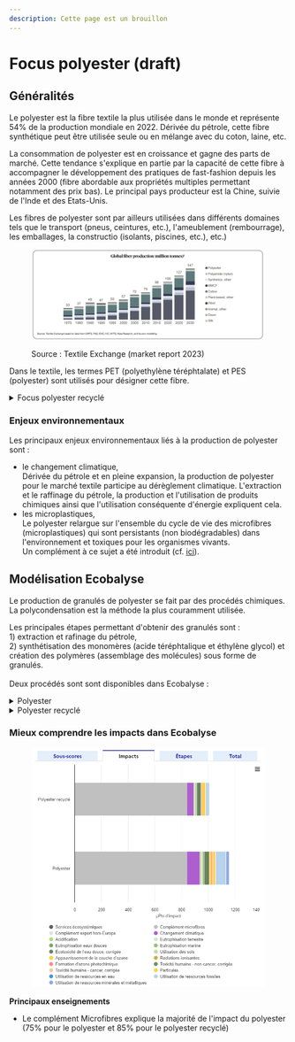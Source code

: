 ```yaml
---
description: Cette page est un brouillon
---
```


# Focus polyester (draft)

## Généralités

Le polyester est la fibre textile la plus utilisée dans le monde et représente 54% de la production mondiale en 2022. Dérivée du pétrole, cette fibre synthétique peut être utilisée seule ou en mélange avec du coton, laine, etc.&#x20;

La consommation de polyester est en croissance et gagne des parts de marché. Cette tendance s'explique en partie par la capacité de cette fibre à accompagner le développement des pratiques de fast-fashion depuis les années 2000 (fibre abordable aux propriétés multiples permettant notamment des prix bas). Le principal pays producteur est la Chine, suivie de l'Inde et des Etats-Unis.&#x20;

Les fibres de polyester sont par ailleurs utilisées dans différents domaines tels que le transport (pneus, ceintures, etc.), l'ameublement (rembourrage), les emballages, la constructio (isolants, piscines, etc.), etc.)&#x20;

<figure><img src="../../../.gitbook/assets/image (3) (1) (1).png" alt=""><figcaption><p>Source : Textile Exchange (market report 2023)</p></figcaption></figure>

Dans le textile, les termes PET (polyethylène téréphtalate) et PES (polyester) sont utilisés pour désigner cette fibre.&#x20;

<details>

<summary>Focus polyester recyclé</summary>

Le polyester recyclé représente 14% de la production mondiale en 2022.

Il est à noter  qu'il est aujourd'hui très difficile de recycler des vêtements en d'autres vêtements faute de solutions techniques à grande échelle, du fait que le polyester est souvent mélangé à d'autres matières tandis qu'il contient des impuretés.&#x20;

99% du polyester recyclé utilisé dans le textile est fabriqué à partir de bouteilles en plastique.&#x20;

</details>

### Enjeux environnementaux

Les principaux enjeux environnementaux liés à la production de polyester sont :&#x20;

* le changement climatique,\
  Dérivée du pétrole et en pleine expansion, la production de polyester pour le marché textile participe au dérèglement climatique. L'extraction et le raffinage du pétrole, la production et l'utilisation de produits chimiques ainsi que l'utilisation conséquente d'énergie expliquent cela.
* les microplastiques,\
  Le polyester relargue sur l'ensemble du cycle de vie des microfibres (microplastiques) qui sont persistants (non biodégradables) dans l'environnement et toxiques pour les organismes vivants. \
  Un complément à ce sujet a été introduit (cf. [ici](https://fabrique-numerique.gitbook.io/ecobalyse/textile/complements-hors-acv/microfibres)).

## Modélisation Ecobalyse

Le production de granulés de polyester se fait par des procédés chimiques. La polycondensation est la méthode la plus couramment utilisée.&#x20;

Les principales étapes permettant d'obtenir des granulés sont : \
1\) extraction et rafinage du pétrole,\
2\) synthétisation des monomères (acide téréphtalique et éthylène glycol) et création des polymères (assemblage des molécules) sous forme de granulés.\
\
Deux procédés sont sont disponibles dans Ecobalyse :&#x20;

<details>

<summary>Polyester </summary>

Procédé Ecoinvent => _polyethylene terephthalate production, granulate, amorphous_

</details>

<details>

<summary>Polyester recyclé</summary>

Procédé Ecoinvent => _polyethylene terephthalate production, granulate, amorphous, recycled_

</details>

### Mieux comprendre les impacts dans Ecobalyse

<figure><img src="../../../.gitbook/assets/image (85).png" alt=""><figcaption></figcaption></figure>

**Principaux enseignements**

* Le complément Microfibres explique la majorité de l'impact du polyester (75% pour le polyester et 85% pour le polyester recyclé)
